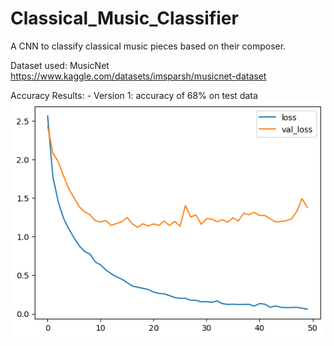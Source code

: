 # Classical_Music_Classifier
 A CNN to classify classical music pieces based on their composer.

 Dataset used: MusicNet https://www.kaggle.com/datasets/imsparsh/musicnet-dataset

 Accuracy Results:
    - Version 1: accuracy of 68% on test data
    ![Alt text](output.png)